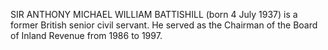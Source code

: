 SIR ANTHONY MICHAEL WILLIAM BATTISHILL (born 4 July 1937) is a former British senior civil servant. He served as the Chairman of the Board of Inland Revenue from 1986 to 1997.
